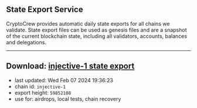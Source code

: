## State Export Service
CryptoCrew provides automatic daily state exports for all chains we validate. State export files can be used as genesis files and are a snapshot of the current blockchain state, including all validators, accounts, balances and delegations.

---
**Download: [injective-1 state export](https://dl.ccvalidators.com/SERVICE/injective/injective-1_export_59852108.json)**
---

- last updated: Wed Feb 07 2024 19:36:23
- chain id: `injective-1`
- export height: `59852108`
- use for: airdrops, local tests, chain recovery
